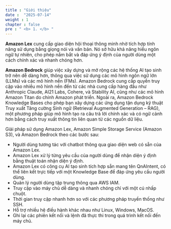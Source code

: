 ```yaml
---
title : "Giới thiệu"
date :  "2025-07-14" 
weight : 1 
chapter : false
pre : " <b> 1. </b> "
---
```

**Amazon Lex** cung cấp giao diện hội thoại thông minh nhờ tích hợp tính năng sử dụng bằng giọng nói và văn bản. Nó sở hữu khả năng hiểu ngôn ngữ tự nhiên, cho phép nắm bắt và đáp ứng ý định của người dùng một cách chính xác và nhanh chóng hơn.

**Amazon Bedrock** giúp việc xây dựng và mở rộng các hệ thống AI tạo sinh trở nên dễ dàng hơn, thông qua việc sử dụng các mô hình ngôn ngữ lớn (LLMs) và các mô hình nền (FMs). Amazon Bedrock cung cấp quyền truy cập vào nhiều mô hình nền đến từ các nhà cung cấp hàng đầu như Anthropic Claude, AI21 Labs, Cohere, và Stability AI, cũng như các mô hình Amazon Titan do chính Amazon phát triển. Ngoài ra, Amazon Bedrock Knowledge Bases cho phép bạn xây dựng các ứng dụng tận dụng kỹ thuật Truy xuất Tăng cường Sinh ngữ (Retrieval Augmented Generation – RAG), một phương pháp giúp mô hình tạo ra câu trả lời chính xác và có ngữ cảnh hơn bằng cách truy xuất thông tin liên quan từ các nguồn dữ liệu.

Giải pháp sử dụng Amazon Lex, Amazon Simple Storage Service (Amazon S3), và Amazon Bedrock theo các bước sau:

- Người dùng tương tác với chatbot thông qua giao diện web có sẵn của Amazon Lex.
- Amazon Lex xử lý từng yêu cầu của người dùng để nhận diện ý định bằng thuật toán nhận diện ý định.
- Amazon Lex có công cụ AI tạo sinh tích hợp sẵn mang tên QnAIntent, có thể liên kết trực tiếp với một Knowledge Base để đáp ứng yêu cầu người dùng.
- Quản lý người dùng tập trung thông qua AWS IAM.
- Truy cập vào máy chủ dễ dàng và nhanh chóng chỉ với một cú nhấp chuột.
- Thời gian truy cập nhanh hơn so với các phương pháp truyền thống như SSH.
- Hỗ trợ nhiều hệ điều hành khác nhau như Linux, Windows, MacOS.
- Ghi lại các phiên kết nối và lệnh đã thực thi trong quá trình kết nối đến máy chủ.


